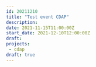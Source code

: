 ```yaml
---
id: 20211210
title: "Test event CDAP"
description: 
date: 2021-11-15T11:00:00Z
start_date: 2021-12-10T12:00:00Z
draft: 
projects: 
 - cdap
draft: true
---
```




